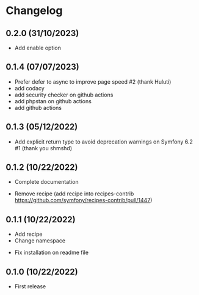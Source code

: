 # Changelog

## 0.2.0 (31/10/2023)

+ Add enable option

## 0.1.4 (07/07/2023)

+ Prefer defer to async to improve page speed #2 (thank Huluti)
+ add codacy
+ add security checker on github actions
+ add phpstan on github actions
+ add github actions

## 0.1.3 (05/12/2022)

+  Add explicit return type to avoid deprecation warnings on Symfony 6.2 #1 (thank you shmshd)

## 0.1.2 (10/22/2022)

+ Complete documentation
- Remove recipe (add recipe into recipes-contrib https://github.com/symfony/recipes-contrib/pull/1447)

## 0.1.1 (10/22/2022)

+ Add recipe
+ Change namespace
- Fix installation on readme file

## 0.1.0 (10/22/2022)

+ First release
